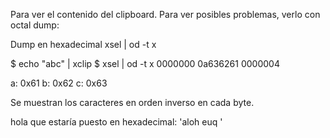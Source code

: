 Para ver el contenido del clipboard.
Para ver posibles problemas, verlo con octal dump:

Dump en hexadecimal
xsel | od -t x


$ echo "abc" | xclip
$ xsel | od -t x
0000000 0a636261
0000004

a: 0x61
b: 0x62
c: 0x63

Se muestran los caracteres en orden inverso en cada byte.

hola que
estaría puesto en hexadecimal: 'aloh euq '


